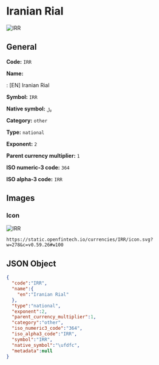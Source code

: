 
# Iranian Rial 
![IRR](https://static.openfintech.io/currencies/IRR/icon.svg?w=278&c=v0.59.26#w100)  

## General 
 
**Code:** `IRR` 
 
**Name:** 
 
:	[EN] Iranian Rial 
 
**Symbol:** `IRR` 
 
**Native symbol:** `﷼` 
 
**Category:** `other` 
 
**Type:** `national` 
 
**Exponent:** `2` 
 
**Parent currency multiplier:** `1` 
 
**ISO numeric-3 code:** `364` 
 
**ISO alpha-3 code:** `IRR` 
 

## Images 

### Icon 
 
![IRR](https://static.openfintech.io/currencies/IRR/icon.svg?w=278&c=v0.59.26#w100)  

```
https://static.openfintech.io/currencies/IRR/icon.svg?w=278&c=v0.59.26#w100
```  

## JSON Object 

```json
{
  "code":"IRR",
  "name":{
    "en":"Iranian Rial"
  },
  "type":"national",
  "exponent":2,
  "parent_currency_multiplier":1,
  "category":"other",
  "iso_numeric3_code":"364",
  "iso_alpha3_code":"IRR",
  "symbol":"IRR",
  "native_symbol":"\ufdfc",
  "metadata":null
}
```  
